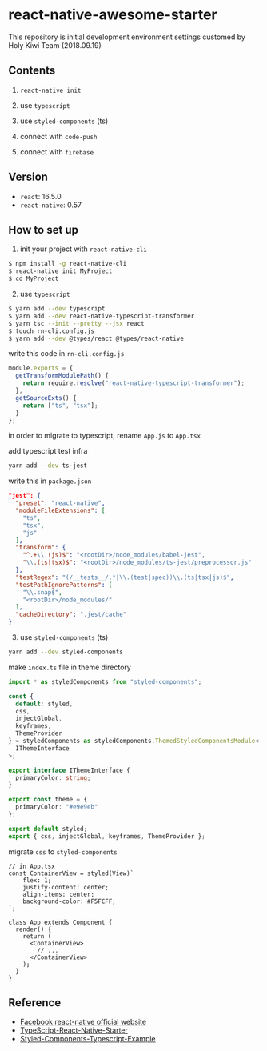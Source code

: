 # react-native-awesome-starter

This repository is initial development environment settings customed by Holy Kiwi Team (2018.09.19)

## Contents

1. `react-native init`

2. use `typescript`

3. use `styled-components` (ts)

4. connect with `code-push`

5. connect with `firebase`

## Version

- `react`: 16.5.0
- `react-native`: 0.57

## How to set up

1. init your project with `react-native-cli`

```bash
$ npm install -g react-native-cli
$ react-native init MyProject
$ cd MyProject
```

2. use `typescript`

```bash
$ yarn add --dev typescript
$ yarn add --dev react-native-typescript-transformer
$ yarn tsc --init --pretty --jsx react
$ touch rn-cli.config.js
$ yarn add --dev @types/react @types/react-native
```

write this code in `rn-cli.config.js`

```javascript
module.exports = {
  getTransformModulePath() {
    return require.resolve("react-native-typescript-transformer");
  },
  getSourceExts() {
    return ["ts", "tsx"];
  }
};
```

in order to migrate to typescript, rename `App.js` to `App.tsx`

add typescript test infra
```bash
yarn add --dev ts-jest
```

write this in `package.json`
```json
"jest": {
  "preset": "react-native",
  "moduleFileExtensions": [
    "ts",
    "tsx",
    "js"
  ],
  "transform": {
    "^.+\\.(js)$": "<rootDir>/node_modules/babel-jest",
    "\\.(ts|tsx)$": "<rootDir>/node_modules/ts-jest/preprocessor.js"
  },
  "testRegex": "(/__tests__/.*|\\.(test|spec))\\.(ts|tsx|js)$",
  "testPathIgnorePatterns": [
    "\\.snap$",
    "<rootDir>/node_modules/"
  ],
  "cacheDirectory": ".jest/cache"
}
```

3. use `styled-components` (ts)

```bash
yarn add --dev styled-components
```

make `index.ts` file in theme directory
```typescript
import * as styledComponents from "styled-components";

const {
  default: styled,
  css,
  injectGlobal,
  keyframes,
  ThemeProvider
} = styledComponents as styledComponents.ThemedStyledComponentsModule<
  IThemeInterface
>;

export interface IThemeInterface {
  primaryColor: string;
}

export const theme = {
  primaryColor: "#e9e9eb"
};

export default styled;
export { css, injectGlobal, keyframes, ThemeProvider };
```

migrate `css` to `styled-components`
```tsx
// in App.tsx
const ContainerView = styled(View)`
    flex: 1;
    justify-content: center;
    align-items: center;
    background-color: #F5FCFF;
`;

class App extends Component {
  render() {
    return (
      <ContainerView>
        // ...
      </ContainerView>
    );
  }
}
```

## Reference

- [Facebook react-native official website](https://facebook.github.io/react-native/docs/getting-started.html)
- [TypeScript-React-Native-Starter](https://github.com/Microsoft/TypeScript-React-Native-Starter)
- [Styled-Components-Typescript-Example](https://github.com/patrick91/Styled-Components-Typescript-Example/blob/master/src/theme/index.ts)
